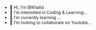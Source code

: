 - 👋 Hi, I’m @Khalid
- 👀 I’m interested in Coding & Learning...
- 🌱 I’m currently learning ...
- 💞️ I’m looking to collaborate on Youtube...

<!---
Khalid-123/Khalid-123 is a ✨ special ✨ repository because its `README.md` (this file) appears on your GitHub profile.
You can click the Preview link to take a look at your changes.
--->
